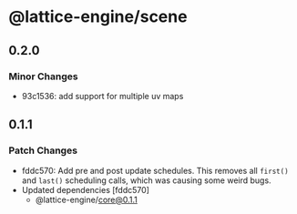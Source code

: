 # @lattice-engine/scene

## 0.2.0

### Minor Changes

- 93c1536: add support for multiple uv maps

## 0.1.1

### Patch Changes

- fddc570: Add pre and post update schedules. This removes all `first()` and `last()` scheduling calls, which was causing some weird bugs.
- Updated dependencies [fddc570]
  - @lattice-engine/core@0.1.1
